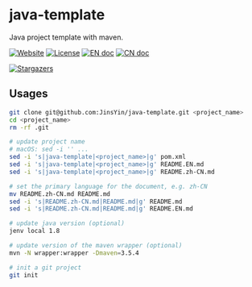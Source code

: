 # java-template

Java project template with maven.

[![Website][website-image]][website-href] 
[![License][license-image]][license-href]
[![EN doc][en-doc-image]](README.EN.md)
[![CN doc][cn-doc-image]](README.zh-CN.md)

[![Stargazers][star-image]][star-href]

[website-image]: https://img.shields.io/website-up-down-green-red/https/datagov.cn.svg
[website-href]: https://datagov.cn/
[license-image]: https://img.shields.io/github/license/jinsyin/java-template
[license-href]: https://github.com/jinsyin/java-template/blob/master/LICENSE
[en-doc-image]: https://img.shields.io/badge/Document-English-blue.svg?style=socialflat-square
[cn-doc-image]: https://img.shields.io/badge/文档-中文-blue.svg?style=socialflat-square
[star-image]: https://starchart.cc/jinsyin/java-template.svg
[star-href]: https://starchart.cc/jinsyin/java-template

## Usages

```bash
git clone git@github.com:JinsYin/java-template.git <project_name>
cd <project_name>
rm -rf .git

# update project name
# macOS: sed -i '' ...
sed -i 's|java-template|<project_name>|g' pom.xml
sed -i 's|java-template|<project_name>|g' README.EN.md
sed -i 's|java-template|<project_name>|g' README.zh-CN.md

# set the primary language for the document, e.g. zh-CN
mv README.zh-CN.md README.md
sed -i 's|README.zh-CN.md|README.md|g' README.md
sed -i 's|README.zh-CN.md|README.md|g' README.EN.md

# update java version (optional)
jenv local 1.8

# update version of the maven wrapper (optional)
mvn -N wrapper:wrapper -Dmaven=3.5.4

# init a git project
git init 
```
